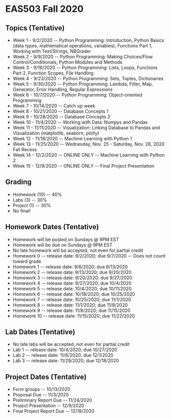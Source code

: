 # EAS503 Fall 2020

## Topics (Tentative)
- Week 1 - 9/2/2020 -- Python Programming: Introduction, Python Basics (data types, mathematical operations, variables), Functions Part 1, Working with Text/Strings, NBGrader 
- Week 2 - 9/9/2020 -- Python Programming:  Making Choices/Flow Control/Conditionals, Python Modules and Methods 
- Week 3 - 9/16/2020 -- Python Programming: Lists, Loops, Functions Part 2, Function Scopes, File Handling
- Week 4 - 9/23/2020 -- Python Programming: Sets, Tuples, Dictionaries 
- Week 5 - 9/30/2020 -- Python Programming: Lambda, Filter, Map, Generator, Error Handling, Regular Expressions
- Week 6 - 10/7/2020 -- Python Programming: Object-oriented Programming 
- Week 7 - 10/14/2020 -- Catch up week
- Week 8 - 10/21/2020 -- Database Concepts 1
- Week 9 - 10/28/2020 -- Database Concepts 2
- Week 10 - 11/4/2020 -- Working with Data: Numpys and Pandas
- Week 11 - 11/11/2020 -- Visualization: Linking Database to Pandas and Visualization (matplotlib, seaborn, plotly)
- Week 12 - 11/18/2020 -- Machine Learning with Python 1
- Week 13 - 11/25/2020 -- Wednesday, Nov. 25 - Saturday, Nov. 28, 2020 	Fall Recess
- Week 14 - 12/2/2020 -- ONLINE ONLY -- Machine Learning with Python 2
- Week 15 - 12/9/2020 -- ONLINE ONLY -- Final Project Presentation


## Grading
- Homework (10) -- 40%
- Labs (3) -- 30%
- Project (1) -- 30%
- No final!

## Homework Dates (Tentative)
- Homework will be posted on Sundays @ 9PM EST 
- Homework will be due on Sundays @ 9PM EST
- No late homework will be accepted, not even for partial credit
- Homework 0 -- release date: 9/2/2020; due 9/7/2020 -- Does not count toward grade
- Homework 1 -- release date: 9/6/2020; due 9/13/2020
- Homework 2 -- release date: 9/13/2020; due 9/20/2020
- Homework 3 -- release date: 9/20/2020; due 9/27/2020
- Homework 4 -- release date: 9/27/2020; due 10/4/2020
- Homework 5 -- release date: 10/4/2020; due 10/11/2020
- Homework 6 -- release date: 10/18/2020; due 10/25/2020
- Homework 7 -- release date: 10/25/2020; due 11/1/2020
- Homework 8 -- release date: 11/1/2020; due 11/8/2020 
- Homework 9 -- release date: 11/8/2020; due 11/15/2020 
- Homework 10 -- release date: 11/15/2020; due 11/22/2020

## Lab Dates (Tentative)
- No late labs will be accepted, not even for partial credit
- Lab 1 -- release date: 10/4/2020; due 10/27/2020
- Lab 2 -- release date: 11/8/2020; due 12/1/2020
- Lab 3 -- release date: 11/29/2020; due 12/18/2020 

## Project Dates (Tentative)
- Form groups -- 10/13/2020
- Proposal Due -- 11/3/2020
- Preliminary Report Due -- 11/24/2020
- Project Presentation -- 12/9/2020
- Final Project Report Due -- 12/18/2020
